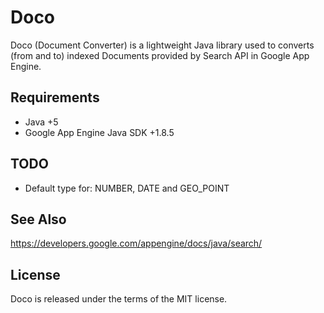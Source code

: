 Doco
====
Doco (Document Converter) is a lightweight Java library used to converts (from and to) indexed Documents provided by Search API in Google App Engine.

## Requirements
* Java +5
* Google App Engine Java SDK +1.8.5

## TODO
* Default type for: NUMBER, DATE and GEO_POINT

## See Also
https://developers.google.com/appengine/docs/java/search/

## License
Doco is released under the terms of the MIT license.
